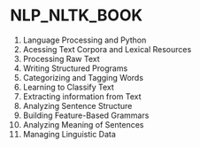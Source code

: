 # NLP_NLTK_BOOK

01. Language Processing and Python
02. Acessing Text Corpora and Lexical Resources
03. Processing Raw Text
04. Writing Structured Programs
05. Categorizing and Tagging Words
06. Learning to Classify Text
07. Extracting information from Text
08. Analyzing Sentence Structure
09. Building Feature-Based Grammars
10. Analyzing Meaning of Sentences
11. Managing Linguistic Data
